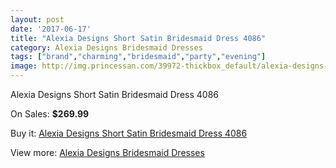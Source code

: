```yaml
---
layout: post
date: '2017-06-17'
title: "Alexia Designs Short Satin Bridesmaid Dress 4086"
category: Alexia Designs Bridesmaid Dresses
tags: ["brand","charming","bridesmaid","party","evening"]
image: http://img.princessan.com/39972-thickbox_default/alexia-designs-short-satin-bridesmaid-dress-4086.jpg
---
```

Alexia Designs Short Satin Bridesmaid Dress 4086

On Sales: **$269.99**
<a href="https://www.princessan.com/en/18671-alexia-designs-short-satin-bridesmaid-dress-4086.html"><amp-img layout="responsive" width="600" height="600" src="//img.princessan.com/39972-thickbox_default/alexia-designs-short-satin-bridesmaid-dress-4086.jpg" alt="Alexia Designs Short Satin Bridesmaid Dress 4086 0" /></a>

Buy it: [Alexia Designs Short Satin Bridesmaid Dress 4086](https://www.princessan.com/en/18671-alexia-designs-short-satin-bridesmaid-dress-4086.html "Alexia Designs Short Satin Bridesmaid Dress 4086")

View more: [Alexia Designs Bridesmaid Dresses](https://www.princessan.com/en/172- "Alexia Designs Bridesmaid Dresses")